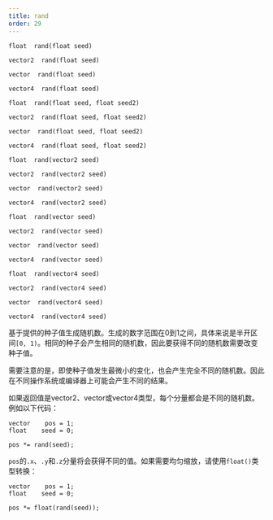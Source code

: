 ```yaml
---
title: rand
order: 29
---
```

`float  rand(float seed)`

`vector2  rand(float seed)`

`vector  rand(float seed)`

`vector4  rand(float seed)`

`float  rand(float seed, float seed2)`

`vector2  rand(float seed, float seed2)`

`vector  rand(float seed, float seed2)`

`vector4  rand(float seed, float seed2)`

`float  rand(vector2 seed)`

`vector2  rand(vector2 seed)`

`vector  rand(vector2 seed)`

`vector4  rand(vector2 seed)`

`float  rand(vector seed)`

`vector2  rand(vector seed)`

`vector  rand(vector seed)`

`vector4  rand(vector seed)`

`float  rand(vector4 seed)`

`vector2  rand(vector4 seed)`

`vector  rand(vector4 seed)`

`vector4  rand(vector4 seed)`

基于提供的种子值生成随机数。生成的数字范围在0到1之间，具体来说是半开区间`[0, 1)`。相同的种子会产生相同的随机数，因此要获得不同的随机数需要改变种子值。

需要注意的是，即使种子值发生最微小的变化，也会产生完全不同的随机数。因此在不同操作系统或编译器上可能会产生不同的结果。

如果返回值是vector2、vector或vector4类型，每个分量都会是不同的随机数。例如以下代码：

```vex
vector    pos = 1;
float    seed = 0;

pos *= rand(seed);

```

`pos`的`.x`、`.y`和`.z`分量将会获得不同的值。如果需要均匀缩放，请使用`float()`类型转换：

```vex
vector    pos = 1;
float    seed = 0;

pos *= float(rand(seed));

```
